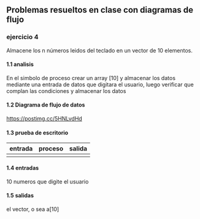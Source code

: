 ## Problemas resueltos en clase con diagramas de flujo
### ejercicio 4
Almacene los n números leidos del teclado en un vector de 10 elementos.
 #### 1.1 analisis 
En el simbolo de proceso crear un array [10] y almacenar los datos mediante una entrada de datos que digitara el usuario, luego verificar que complan las condiciones y almacenar los datos
#### 1.2 Diagrama de flujo de datos 
https://postimg.cc/5HNLvdHd

#### 1.3 prueba de escritorio
|entrada|proceso|salida|
|------------|-------------|----------|
|            |              |         |

#### 1.4 entradas
10 numeros que digite el usuario
#### 1.5 salidas
el vector, o sea a[10]
